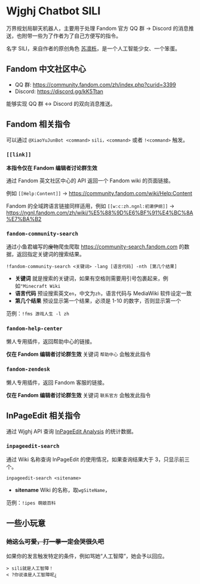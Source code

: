 # Wjghj Chatbot SILI

万界规划局聊天机器人，主要用于处理 Fandom 官方 QQ 群 → Discord 的消息推送，也附带一些为了作者为了自己方便写的指令。

名字 SILI，来自作者的原创角色 [苏凛栎](https://epbureau.fandom.com/wiki/苏凛栎)，是一个人工智能少女、一个笨蛋。

## Fandom 中文社区中心

- QQ 群: https://community.fandom.com/zh/index.php?curid=3399
- Discord: https://discord.gg/kK5Ttan

能够实现 QQ 群 ↔ Discord 的双向消息推送。

## Fandom 相关指令

可以通过 `@XiaoYuJunBot <command>` `sili，<command>` 或者 `!<command>` 触发。

### `[[link]]`

**本指令仅在 Fandom 编辑者讨论群生效**

通过 Fandom 英文社区中心的 API 返回一个 Fandom wiki 的页面链接。

例如 `[[Help:Content]]` → https://community.fandom.com/wiki/Help:Content

Fandom 的全域跨语言链接同样适用，例如 `[[w:c:zh.ngnl:初濑伊纲]]` → https://ngnl.fandom.com/zh/wiki/%E5%88%9D%E6%BF%91%E4%BC%8A%E7%BA%B2

### `fandom-community-search`

通过小鱼君编写的~~废物~~爬虫爬取 https://community-search.fandom.com 的数据，返回指定关键词的搜索结果。

`!fandom-community-search <关键词> -lang [语言代码] -nth [第几个结果]`

- **关键词** 就是搜索的关键词，如果有空格则需要用引号包裹起来，例如`"Minecraft Wiki`
- **语言代码** 预设搜索英文`en`，中文为`zh`，语言代码与 MediaWiki 软件设定一致
- **第几个结果** 预设显示第一个结果，必须是 1-10 的数字，否则显示第一个

范例：`!fms 游戏人生 -l zh`

### `fandom-help-center`

懒人专用插件，返回帮助中心的链接。

**仅在 Fandom 编辑者讨论群生效** 关键词 `帮助中心` 会触发此指令

### `fandom-zendesk`

懒人专用插件，返回 Fandom 客服的链接。

**仅在 Fandom 编辑者讨论群生效** 关键词 `联系官方` 会触发此指令

## InPageEdit 相关指令

通过 Wjghj API 查询 [InPageEdit Analysis](https://dragon-fish.github.io/inpageedit-v2/analysis/) 的统计数据。

### `inpageedit-search`

通过 Wiki 名称查询 InPageEdit 的使用情况，如果查询结果大于 3，只显示前三个。

`inpageedit-search <sitename>`

- **sitename** Wiki 的名称，取`wgSiteName`，

范例：`!ipes 萌娘百科`

## 一些小玩意

### ~~她这么可爱，打一拳一定会哭很久吧~~


如果你的发言触发特定的条件，例如骂她“人工智障”，她会予以回应。

```
> sili就是人工智障！
< ?你说谁是人工智障呢¿
```
